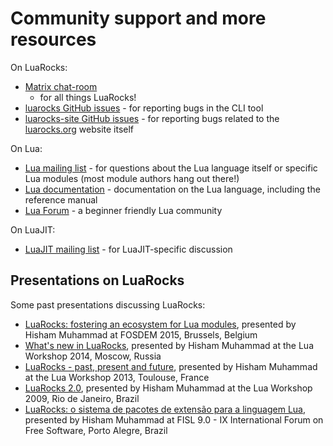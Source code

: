 # Community support and more resources

On LuaRocks:

* [Matrix chat-room](https://app.gitter.im/#/room/#luarocks_luarocks:gitter.im)
  - for all things LuaRocks!
* [luarocks GitHub issues](https://github.com/luarocks/luarocks/issues) - for
  reporting bugs in the CLI tool
* [luarocks-site GitHub issues](https://github.com/luarocks/luarocks/issues) -
  for reporting bugs related to the [luarocks.org](https://luarocks.org)
  website itself

On Lua:

* [Lua mailing list](https://www.lua.org/lua-l.html) - for questions about the Lua language itself or specific Lua modules (most module authors hang out there!)
* [Lua documentation](https://www.lua.org/docs.html) - documentation on the Lua language, including the reference manual
* [Lua Forum](https://luaforum.com) - a beginner friendly Lua community

On LuaJIT:

* [LuaJIT mailing list](https://luajit.org/list.html) - for LuaJIT-specific discussion

## Presentations on LuaRocks

Some past presentations discussing LuaRocks:

* [LuaRocks: fostering an ecosystem for Lua modules](https://hisham.hm/talks#fosdem2015), presented by Hisham Muhammad at FOSDEM 2015, Brussels, Belgium
* [What's new in LuaRocks](https://hisham.hm/talks#luawshop14), presented by Hisham Muhammad at the Lua Workshop 2014, Moscow, Russia
* [LuaRocks - past, present and future](https://hisham.hm/talks#luawshop13), presented by Hisham Muhammad at the Lua Workshop 2013, Toulouse, France
* [LuaRocks 2.0](https://hisham.hm/talks#luawshop09), presented by Hisham Muhammad at the Lua Workshop 2009, Rio de Janeiro, Brazil
* [LuaRocks: o sistema de pacotes de extensão para a linguagem Lua](https://hisham.hm/talks#fisl9), presented by Hisham Muhammad at FISL 9.0 - IX International Forum on Free Software, Porto Alegre, Brazil


